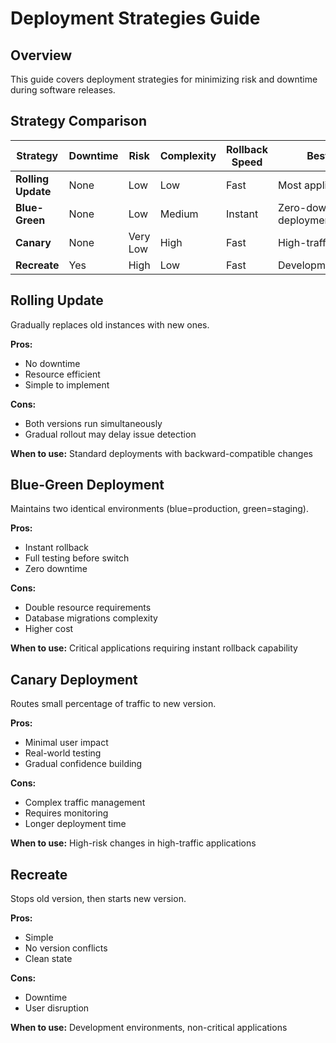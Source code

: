 # Deployment Strategies Guide

## Overview

This guide covers deployment strategies for minimizing risk and downtime during software releases.

## Strategy Comparison

| Strategy | Downtime | Risk | Complexity | Rollback Speed | Best For |
|----------|----------|------|------------|----------------|----------|
| **Rolling Update** | None | Low | Low | Fast | Most applications |
| **Blue-Green** | None | Low | Medium | Instant | Zero-downtime deployments |
| **Canary** | None | Very Low | High | Fast | High-traffic apps |
| **Recreate** | Yes | High | Low | Fast | Development/testing |

## Rolling Update

Gradually replaces old instances with new ones.

**Pros:**
- No downtime
- Resource efficient
- Simple to implement

**Cons:**
- Both versions run simultaneously
- Gradual rollout may delay issue detection

**When to use:** Standard deployments with backward-compatible changes

## Blue-Green Deployment

Maintains two identical environments (blue=production, green=staging).

**Pros:**
- Instant rollback
- Full testing before switch
- Zero downtime

**Cons:**
- Double resource requirements
- Database migrations complexity
- Higher cost

**When to use:** Critical applications requiring instant rollback capability

## Canary Deployment

Routes small percentage of traffic to new version.

**Pros:**
- Minimal user impact
- Real-world testing
- Gradual confidence building

**Cons:**
- Complex traffic management
- Requires monitoring
- Longer deployment time

**When to use:** High-risk changes in high-traffic applications

## Recreate

Stops old version, then starts new version.

**Pros:**
- Simple
- No version conflicts
- Clean state

**Cons:**
- Downtime
- User disruption

**When to use:** Development environments, non-critical applications
